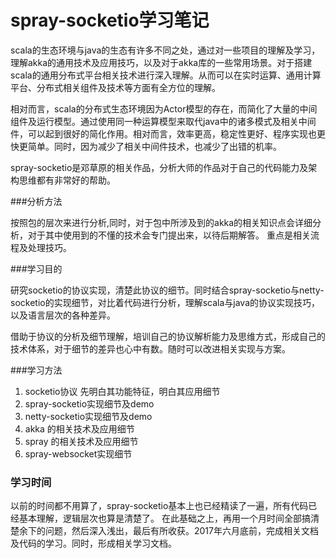 # spray-socketio学习笔记

scala的生态环境与java的生态有许多不同之处，通过对一些项目的理解及学习，理解akka的通用技术及应用技巧，以及对于akka库的一些常用场景。对于搭建 scala的通用分布式平台相关技术进行深入理解。从而可以在实时运算、通用计算平台、分布式相关组件及技术等方面有全方位的理解。

相对而言，scala的分布式生态环境因为Actor模型的存在，而简化了大量的中间组件及运行模型。通过使用同一种运算模型来取代java中的诸多模式及相关中间件，可以起到很好的简化作用。相对而言，效率更高，稳定性更好、程序实现也更快更简单。同时，因为减少了相关中间件技术，也减少了出错的机率。

spray-socketio是邓草原的相关作品，分析大师的作品对于自己的代码能力及架构思维都有非常好的帮助。

###分析方法

按照包的层次来进行分析,同时，对于包中所涉及到的akka的相关知识点会详细分析，对于其中使用到的不懂的技术会专门提出来，以待后期解答。 重点是相关流程及处理技巧。


###学习目的

研究socketio的协议实现，清楚此协议的细节。同时结合spray-socketio与netty-socketio的实现细节，对比着代码进行分析，理解scala与java的协议实现技巧，以及语言层次的各种差异。 

借助于协议的分析及细节理解，培训自己的协议解析能力及思维方式，形成自己的技术体系，对于细节的差异也心中有数。随时可以改进相关实现与方案。 

###学习方法 
1. socketio协议 先明白其功能特征，明白其应用细节 
2. spray-socketio实现细节及demo
3. netty-socketio实现细节及demo
4. akka 的相关技术及应用细节  
5. spray 的相关技术及应用细节
6. spray-websocket实现细节

### 学习时间
以前的时间都不用算了，spray-socketio基本上也已经精读了一遍，所有代码已经基本理解，逻辑层次也算是清楚了。
在此基础之上，再用一个月时间全部搞清楚余下的问题，然后深入浅出，最后有所收获。2017年六月底前，完成相关文档及代码的学习。同时，形成相关学习文档。  



